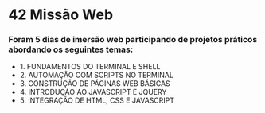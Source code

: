 <h1>42 Missão Web</h1>
<h3>Foram 5 dias de imersão web participando de projetos práticos abordando os seguintes temas:</h3>
<ul>
  <li>1. FUNDAMENTOS DO TERMINAL E SHELL</li>
  <li>2. AUTOMAÇÃO COM SCRIPTS NO TERMINAL</li>
  <li>3. CONSTRUÇÃO DE PÁGINAS WEB BÁSICAS</li>
  <li>4. INTRODUÇÃO AO JAVASCRIPT E JQUERY</li>
  <li>5. INTEGRAÇÃO DE HTML, CSS E JAVASCRIPT</li>
</ul>
